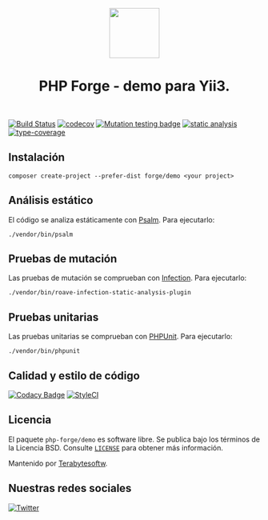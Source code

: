 <p align="center">
    <a href="https://github.com/php-forge/demo" target="_blank">
        <img src="https://avatars.githubusercontent.com/u/103309199?s=400&u=ca3561c692f53ed7eb290d3bb226a2828741606f&v=4" height="100px">
    </a>
    <h1 align="center">PHP Forge - demo para Yii3.</h1>
    <br>
</p>

[![Build Status](https://github.com/php-forge/demo/workflows/build/badge.svg)](https://github.com/php-forge/demo/actions?query=workflow%3Abuild)
[![codecov](https://codecov.io/gh/php-forge/demo/branch/main/graph/badge.svg?token=KB6T5KMGED)](https://codecov.io/gh/php-forge/demo)
[![Mutation testing badge](https://img.shields.io/endpoint?style=flat&url=https%3A%2F%2Fbadge-api.stryker-mutator.io%2Fgithub.com%2Fphp-forge%2Fdemo%2Fmain)](https://dashboard.stryker-mutator.io/reports/github.com/php-forge/demo/main)
[![static analysis](https://github.com/php-forge/demo/workflows/static%20analysis/badge.svg)](https://github.com/php-forge/demo/actions?query=workflow%3A%22static+analysis%22)
[![type-coverage](https://shepherd.dev/github/php-forge/demo/coverage.svg)](https://shepherd.dev/github/php-forge/demo)

## Instalación

```shell
composer create-project --prefer-dist forge/demo <your project>
```

## Análisis estático

El código se analiza estáticamente con [Psalm](https://psalm.dev/docs). Para ejecutarlo:

```shell
./vendor/bin/psalm
```

## Pruebas de mutación

Las pruebas de mutación se comprueban con [Infection](https://infection.github.io/). Para ejecutarlo:

```shell
./vendor/bin/roave-infection-static-analysis-plugin
```

## Pruebas unitarias

Las pruebas unitarias se comprueban con [PHPUnit](https://phpunit.de/). Para ejecutarlo:

```shell
./vendor/bin/phpunit
```

## Calidad y estilo de código

[![Codacy Badge](https://demo.codacy.com/project/badge/Grade/664b96add8e447a4a29050d0cdfa797e)](https://www.codacy.com/gh/php-forge/demo/dashboard?utm_source=github.com&amp;utm_medium=referral&amp;utm_content=php-forge/demo&amp;utm_campaign=Badge_Grade)
[![StyleCI](https://github.styleci.io/repos/510109439/shield?branch=main)](https://github.styleci.io/repos/510109439?branch=main)

## Licencia

El paquete `php-forge/demo` es software libre. Se publica bajo los términos de la Licencia BSD.
Consulte [`LICENSE`](./LICENSE.md) para obtener más información.

Mantenido por [Terabytesoftw](https://github.com/terabytesoftw).

## Nuestras redes sociales

[![Twitter](https://img.shields.io/badge/twitter-follow-1DA1F2?logo=twitter&logoColor=1DA1F2&labelColor=555555?style=flat)](https://twitter.com/PhpForge)
